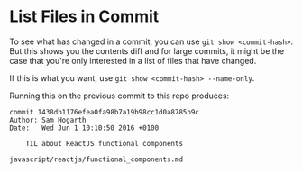 # List Files in Commit

To see what has changed in a commit, you can use `git show <commit-hash>`. But this shows you the contents diff and for large commits, it might be the case that you're only interested in a list of files that have changed.

If this is what you want, use `git show <commit-hash> --name-only`.

Running this on the previous commit to this repo produces:

```
commit 1438db1176efea0fa98b7a19b98cc1d0a8785b9c
Author: Sam Hogarth
Date:   Wed Jun 1 10:10:50 2016 +0100

    TIL about ReactJS functional components

javascript/reactjs/functional_components.md
```
